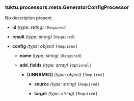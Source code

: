 ### tuktu.processors.meta.GeneratorConfigProcessor
No description present.

  * **id** *(type: string)* `[Required]`

  * **result** *(type: string)* `[Required]`

  * **config** *(type: object)* `[Required]`

    * **name** *(type: string)* `[Required]`

    * **add_fields** *(type: array)* `[Optional]`

      * **[UNNAMED]** *(type: object)* `[Required]`

        * **source** *(type: string)* `[Required]`

        * **target** *(type: string)* `[Required]`

